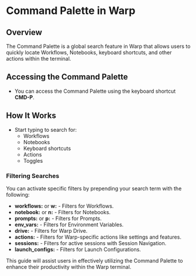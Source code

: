 # Command Palette in Warp

## Overview
The Command Palette is a global search feature in Warp that allows users to quickly locate Workflows, Notebooks, keyboard shortcuts, and other actions within the terminal.

## Accessing the Command Palette
- You can access the Command Palette using the keyboard shortcut **CMD-P**.

## How It Works
- Start typing to search for:
  - Workflows
  - Notebooks
  - Keyboard shortcuts
  - Actions
  - Toggles

### Filtering Searches
You can activate specific filters by prepending your search term with the following:
- **workflows:** or **w:** - Filters for Workflows.
- **notebook:** or **n:** - Filters for Notebooks.
- **prompts:** or **p:** - Filters for Prompts.
- **env_vars:** - Filters for Environment Variables.
- **drive:** - Filters for Warp Drive.
- **actions:** - Filters for Warp-specific actions like settings and features.
- **sessions:** - Filters for active sessions with Session Navigation.
- **launch_configs:** - Filters for Launch Configurations.

This guide will assist users in effectively utilizing the Command Palette to enhance their productivity within the Warp terminal.
